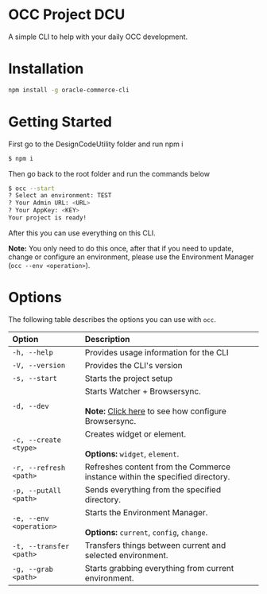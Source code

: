 # OCC Project DCU

A simple CLI to help with your daily OCC development.


# Installation
```sh
npm install -g oracle-commerce-cli
```

# Getting Started

First go to the DesignCodeUtility folder and run npm i

```sh
$ npm i
```
Then go back to the root folder and run the commands below

```sh
$ occ --start
? Select an environment: TEST
? Your Admin URL: <URL>
? Your AppKey: <KEY>
Your project is ready!
```

After this you can use everything on this CLI. 

**Note:** You only need to do this once, after that if you need to update, change or configure an environment, please use the Environment Manager (`occ --env <operation>`).

# Options

The following table describes the options you can use with `occ`.

|Option|Description|
|:---|:---|
| `-h, --help` | Provides usage information for the CLI |
| `-V, --version` | Provides the CLI's version |
| `-s, --start` | Starts the project setup |
| `-d, --dev` | Starts Watcher + Browsersync. <br><br> **Note:** [Click here](https://github.com/eduardokeneeth/oracle-commerce-project-example#browsersync) to see how configure Browsersync. |
| `-c, --create <type>` | Creates widget or element. <br><br> **Options:** `widget`, `element`. |
| `-r, --refresh <path>` | Refreshes content from the Commerce instance within the specified directory. |
| `-p, --putAll <path>` | Sends everything from the specified directory. |
| `-e, --env <operation>` | Starts the Environment Manager. <br><br> **Options:** `current`, `config`, `change`. |
| `-t, --transfer <path>` | Transfers things between current and selected environment. |
| `-g, --grab <path>` | Starts grabbing everything from current environment. |
